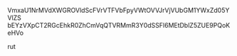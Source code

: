 VmxaU1NrMVdXWGROVldScFVrVTFVbFpyVWtOVVJrVjVUbGM1YWxZd05YVlZS
bEYzVXpCT2RGcEhkR0ZhCmVqQTVRMmR3Y0dSSFl6MEtDblZ5ZUE9PQoKeHVo

rut